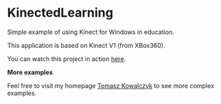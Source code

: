 KinectedLearning
================

Simple example of using Kinect for Windows in education.

This application is based on Kinect V1 (from XBox360).

You can watch this project in action [here](https://www.youtube.com/watch?v=bS2Zez_RiJI).

**More examples**

Feel free to visit my homepage [Tomasz Kowalczyk](http://tomek.kownet.info/ "Tomasz Kowalczyk") to see more complex examples.
